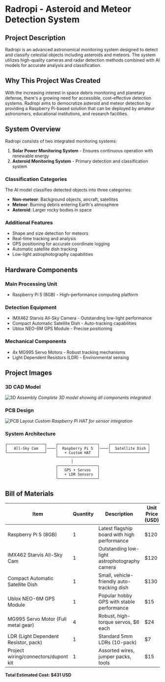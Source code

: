 # Radropi - Asteroid and Meteor Detection System

## Project Description

Radropi is an advanced astronomical monitoring system designed to detect and classify celestial objects including asteroids and meteors. The system utilizes high-quality cameras and radar detection methods combined with AI models for accurate analysis and classification.

## Why This Project Was Created

With the increasing interest in space debris monitoring and planetary defense, there's a growing need for accessible, cost-effective detection systems. Radropi aims to democratize asteroid and meteor detection by providing a Raspberry Pi-based solution that can be deployed by amateur astronomers, educational institutions, and research facilities.

## System Overview

Radropi consists of two integrated monitoring systems:

1. **Solar Power Monitoring System** - Ensures continuous operation with renewable energy
2. **Asteroid Monitoring System** - Primary detection and classification system

### Classification Categories

The AI model classifies detected objects into three categories:
- **Non-meteor**: Background objects, aircraft, satellites
- **Meteor**: Burning debris entering Earth's atmosphere
- **Asteroid**: Larger rocky bodies in space

### Additional Features

- Shape and size detection for meteors
- Real-time tracking and analysis
- GPS positioning for accurate coordinate logging
- Automatic satellite dish tracking
- Low-light astrophotography capabilities

## Hardware Components

### Main Processing Unit
- Raspberry Pi 5 (8GB) - High-performance computing platform

### Detection Equipment
- IMX462 Starvis All-Sky Camera - Outstanding low-light performance
- Compact Automatic Satellite Dish - Auto-tracking capabilities
- Ublox NEO-6M GPS Module - Precise positioning

### Mechanical Components
- 4x MG995 Servo Motors - Robust tracking mechanisms
- Light Dependent Resistors (LDR) - Environmental sensing

## Project Images

### 3D CAD Model
![3D Assembly](./3D%20Design/Assem1.SLDASM)
*Complete 3D model showing all components integrated*

### PCB Design
![PCB Layout](./PCB/Ras%20pi%20hat/Ras%20pi%20hat/Ras%20pi%20hat.kicad_pcb)
*Custom Raspberry Pi HAT for sensor integration*

### System Architecture
```
┌─────────────────┐    ┌──────────────────┐    ┌─────────────────┐
│   All-Sky Cam   │────│  Raspberry Pi 5  │────│  Satellite Dish │
└─────────────────┘    │   + Custom HAT   │    └─────────────────┘
                       └──────────────────┘
                              │
                       ┌──────────────────┐
                       │   GPS + Servos   │
                       │   + LDR Sensors  │
                       └──────────────────┘
```

## Bill of Materials

| Item | Quantity | Description | Unit Price (USD) | Purchase Link |
|------|----------|-------------|------------------|---------------|
| Raspberry Pi 5 (8GB) | 1 | Latest flagship board with high performance | $120 | [Raspberry Pi Foundation](https://www.raspberrypi.com/products/raspberry-pi-5/) |
| IMX462 Starvis All-Sky Cam | 1 | Outstanding low-light astrophotography camera | $120 | [AliExpress](https://www.aliexpress.com/item/1005004258249394.html) |
| Compact Automatic Satellite Dish | 1 | Small, vehicle-friendly auto-tracking dish | $130 | [Alibaba](https://www.alibaba.com/showroom/auto-satellite-dish.html) |
| Ublox NEO-6M GPS Module | 1 | Popular hobby GPS with stable performance | $15 | [Amazon](https://www.amazon.com/dp/B01MTU9KDM) |
| MG995 Servo Motor (Full metal gear) | 4 | Robust, high-torque servos, $6 each | $24 | [Amazon](https://www.amazon.com/s?k=mg995+servo) |
| LDR (Light Dependent Resistor, pack) | 1 | Standard 5mm LDRs (10-pack) | $7 | [Amazon](https://www.amazon.com/dp/B07QK4XR98) |
| Project wiring/connectors/dupont kit | 1 | Assorted wires, jumper packs, tools | $15 | [Amazon](https://www.amazon.com/s?k=jumper+wires+kit) |

**Total Estimated Cost: $431 USD**